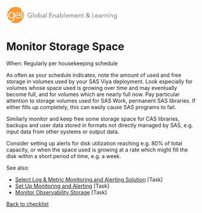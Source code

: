 ![Global Enablement & Learning](/img/gel_banner_logo_tech-partners.jpg)

# Monitor Storage Space

<!--
SortString: 0550
Description: Monitor the disk space used for SAS Viya
Tags: Regular,Legacy,Done
Topic: Observability
Essential: -
Authors: David Stern,Michael Erickson
Frequency: Weekly
-->
When: Regularly per housekeeping schedule

As often as your schedule indicates, note the amount of used and free storage in volumes used by your SAS Viya deployment. Look especially for volumes whose space used is growing over time and may eventually become full, and for volumes which are nearly full now. Pay particular attention to storage volumes used for SAS Work,  permanent SAS libraries. If either fills up completely, this can easily cause SAS programs to fail.

Similarly monitor and keep free some storage space for CAS libraries, backups and user data stored in formats not directly managed by SAS, e.g. input data from other systems or output data.

Consider setting up alerts for disk utilization reaching e.g. 80% of total capacity, or when the space used is growing at a rate which might fill the disk within a short period of time, e.g. a week.

See also:

* [Select Log & Metric Monitoring and Alerting Solution](./select_monitoring_solution.md) [Task]
* [Set Up Monitoring and Alerting](./observability_monitoring_and_alerting.md) [Task]
* [Monitor Observability Storage](./monitor_observabilty_storage.md) [Task]

[Back to checklist](../checklist.md)